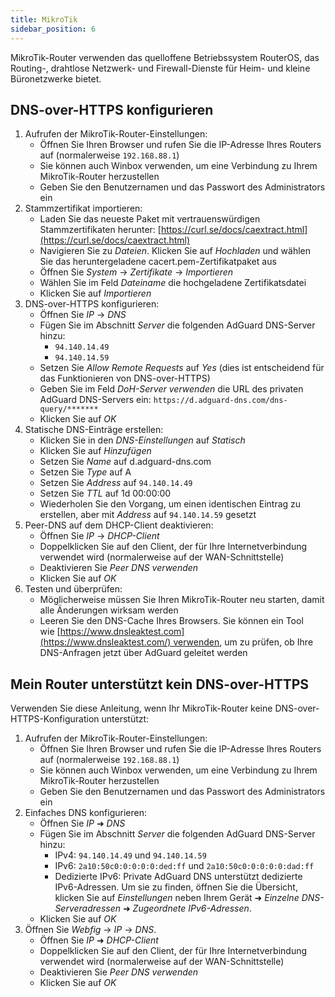 ```yaml
---
title: MikroTik
sidebar_position: 6
---
```


MikroTik-Router verwenden das quelloffene Betriebssystem RouterOS, das Routing-, drahtlose Netzwerk- und Firewall-Dienste für Heim- und kleine Büronetzwerke bietet.

## DNS-over-HTTPS konfigurieren

1. Aufrufen der MikroTik-Router-Einstellungen:
    - Öffnen Sie Ihren Browser und rufen Sie die IP-Adresse Ihres Routers auf (normalerweise `192.168.88.1`)
    - Sie können auch Winbox verwenden, um eine Verbindung zu Ihrem MikroTik-Router herzustellen
    - Geben Sie den Benutzernamen und das Passwort des Administrators ein
2. Stammzertifikat importieren:
    - Laden Sie das neueste Paket mit vertrauenswürdigen Stammzertifikaten herunter: [https://curl.se/docs/caextract.html](https://curl.se/docs/caextract.html)
    - Navigieren Sie zu _Dateien_. Klicken Sie auf _Hochladen_ und wählen Sie das heruntergeladene cacert.pem-Zertifikatpaket aus
    - Öffnen Sie _System_ → _Zertifikate_ → _Importieren_
    - Wählen Sie im Feld _Dateiname_ die hochgeladene Zertifikatsdatei
    - Klicken Sie auf _Importieren_
3. DNS-over-HTTPS konfigurieren:
    - Öffnen Sie _IP_ → _DNS_
    - Fügen Sie im Abschnitt _Server_ die folgenden AdGuard DNS-Server hinzu:
        - `94.140.14.49`
        - `94.140.14.59`
    - Setzen Sie _Allow Remote Requests_ auf _Yes_ (dies ist entscheidend für das Funktionieren von DNS-over-HTTPS)
    - Geben Sie im Feld _DoH-Server verwenden_ die URL des privaten AdGuard DNS-Servers ein: `https://d.adguard-dns.com/dns-query/*******`
    - Klicken Sie auf _OK_
4. Statische DNS-Einträge erstellen:
    - Klicken Sie in den _DNS-Einstellungen_ auf _Statisch_
    - Klicken Sie auf _Hinzufügen_
    - Setzen Sie _Name_ auf d.adguard-dns.com
    - Setzen Sie _Type_ auf A
    - Setzen Sie _Address_ auf `94.140.14.49`
    - Setzen Sie _TTL_ auf 1d 00:00:00
    - Wiederholen Sie den Vorgang, um einen identischen Eintrag zu erstellen, aber mit _Address_ auf `94.140.14.59` gesetzt
5. Peer-DNS auf dem DHCP-Client deaktivieren:
    - Öffnen Sie _IP_ → _DHCP-Client_
    - Doppelklicken Sie auf den Client, der für Ihre Internetverbindung verwendet wird (normalerweise auf der WAN-Schnittstelle)
    - Deaktivieren Sie _Peer DNS verwenden_
    - Klicken Sie auf _OK_
6. Testen und überprüfen:
    - Möglicherweise müssen Sie Ihren MikroTik-Router neu starten, damit alle Änderungen wirksam werden
    - Leeren Sie den DNS-Cache Ihres Browsers. Sie können ein Tool wie [https://www.dnsleaktest.com](https://www.dnsleaktest.com/) verwenden, um zu prüfen, ob Ihre DNS-Anfragen jetzt über AdGuard geleitet werden

## Mein Router unterstützt kein DNS-over-HTTPS

Verwenden Sie diese Anleitung, wenn Ihr MikroTik-Router keine DNS-over-HTTPS-Konfiguration unterstützt:

1. Aufrufen der MikroTik-Router-Einstellungen:
    - Öffnen Sie Ihren Browser und rufen Sie die IP-Adresse Ihres Routers auf (normalerweise `192.168.88.1`)
    - Sie können auch Winbox verwenden, um eine Verbindung zu Ihrem MikroTik-Router herzustellen
    - Geben Sie den Benutzernamen und das Passwort des Administrators ein
2. Einfaches DNS konfigurieren:
    - Öffnen Sie _IP_ ➜ _DNS_
    - Fügen Sie im Abschnitt _Server_ die folgenden AdGuard DNS-Server hinzu:
        - IPv4: `94.140.14.49` und `94.140.14.59`
        - IPv6: `2a10:50c0:0:0:0:0:ded:ff` und `2a10:50c0:0:0:0:0:dad:ff`
        - Dedizierte IPv6: Private AdGuard DNS unterstützt dedizierte IPv6-Adressen. Um sie zu finden, öffnen Sie die Übersicht, klicken Sie auf _Einstellungen_ neben Ihrem Gerät ➜ _Einzelne DNS-Serveradressen_ ➜ _Zugeordnete IPv6-Adressen_.
    - Klicken Sie auf _OK_
3. Öffnen Sie _Webfig_ → _IP_ → _DNS_.
    - Öffnen Sie _IP_ ➜ _DHCP-Client_
    - Doppelklicken Sie auf den Client, der für Ihre Internetverbindung verwendet wird (normalerweise auf der WAN-Schnittstelle)
    - Deaktivieren Sie _Peer DNS verwenden_
    - Klicken Sie auf _OK_
